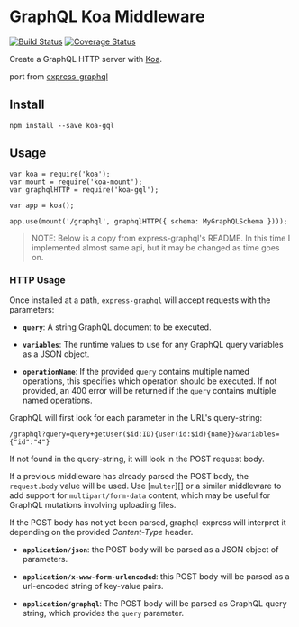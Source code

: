 GraphQL Koa Middleware
==========================

[![Build Status](https://travis-ci.org/chentsulin/koa-gql.svg)](https://travis-ci.org/chentsulin/koa-gql)
[![Coverage Status](https://coveralls.io/repos/chentsulin/koa-gql/badge.svg?branch=master&service=github)](https://coveralls.io/github/chentsulin/koa-gql?branch=master)

Create a GraphQL HTTP server with [Koa](http://koajs.com/).

port from [express-graphql](https://github.com/graphql/express-graphql)

## Install

```
npm install --save koa-gql
```

## Usage

```
var koa = require('koa');
var mount = require('koa-mount');
var graphqlHTTP = require('koa-gql');

var app = koa();

app.use(mount('/graphql', graphqlHTTP({ schema: MyGraphQLSchema })));
```

> NOTE: Below is a copy from express-graphql's README. In this time I implemented almost same api, but it may be changed as time goes on.

### HTTP Usage

Once installed at a path, `express-graphql` will accept requests with
the parameters:

  * **`query`**: A string GraphQL document to be executed.

  * **`variables`**: The runtime values to use for any GraphQL query variables
    as a JSON object.

  * **`operationName`**: If the provided `query` contains multiple named
    operations, this specifies which operation should be executed. If not
    provided, an 400 error will be returned if the `query` contains multiple
    named operations.

GraphQL will first look for each parameter in the URL's query-string:

```
/graphql?query=query+getUser($id:ID){user(id:$id){name}}&variables={"id":"4"}
```

If not found in the query-string, it will look in the POST request body.

If a previous middleware has already parsed the POST body, the `request.body`
value will be used. Use [`multer`][] or a similar middleware to add support
for `multipart/form-data` content, which may be useful for GraphQL mutations
involving uploading files.

If the POST body has not yet been parsed, graphql-express will interpret it
depending on the provided *Content-Type* header.

  * **`application/json`**: the POST body will be parsed as a JSON
    object of parameters.

  * **`application/x-www-form-urlencoded`**: this POST body will be
    parsed as a url-encoded string of key-value pairs.

  * **`application/graphql`**: The POST body will be parsed as GraphQL
    query string, which provides the `query` parameter.
